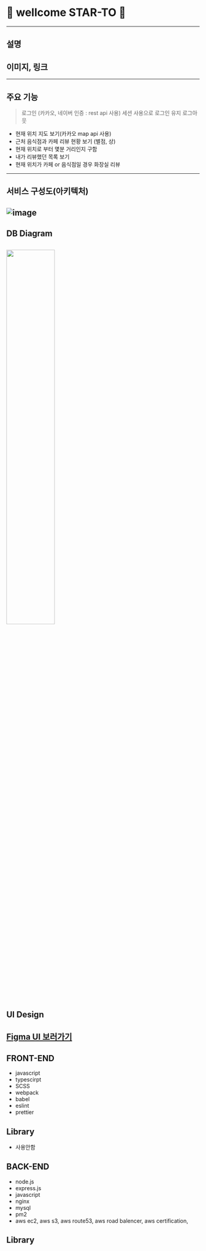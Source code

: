 # 👋 wellcome STAR-TO 👋
----
## 설명
## 이미지, 링크
---
## 주요 기능
> 로그인 (카카오, 네이버 인증 : rest api 사용)
> 세션 사용으로 로그인 유지
> 로그아웃
- 현재 위치 지도 보기(카카오 map api 사용)
- 근처 음식점과 카페 리뷰 현황 보기 (별점, 상)
- 현재 위치로 부터 몇분 거리인지 구함
- 내가 리뷰했던 목록 보기
- 현재 위치가 카페 or 음식점일 경우 화장실 리뷰 
---
## 서비스 구성도(아키텍처)
![image](https://user-images.githubusercontent.com/81948521/177165958-d996e39a-eda1-46e1-a656-8e2040680bcf.png)
---
## DB Diagram
<img src="https://user-images.githubusercontent.com/81948521/177162672-23f66b89-d925-4a3d-8c8b-0757f1208843.png" width="50%" align="center"> </img>
---
## UI Design
[Figma UI 보러가기][UI]
---
## FRONT-END
- javascript
- typescirpt
- SCSS
- webpack
- babel
- eslint
- prettier

## Library
- 사용안함

## BACK-END
- node.js
- express.js
- javascript
- nginx
- mysql
- pm2
- aws ec2, aws s3, aws route53, aws road balencer, aws certification, 

## Library


[//]: # (These are reference links used in the body of this note and get stripped out when the markdown processor does its job. There is no need to format nicely because it shouldn't be seen. Thanks SO - http://stackoverflow.com/questions/4823468/store-comments-in-markdown-syntax)

[UI]: <https://www.figma.com/file/wTh9UDlkJX3VAn3XOvrVDN/star-to?node-id=0%3A1>


<!--

**Here are some ideas to get you started:**

🙋‍♀️ A short introduction - what is your organization all about?
🌈 Contribution guidelines - how can the community get involved?
👩‍💻 Useful resources - where can the community find your docs? Is there anything else the community should know?
🍿 Fun facts - what does your team eat for breakfast?
🧙 Remember, you can do mighty things with the power of [Markdown](https://docs.github.com/github/writing-on-github/getting-started-with-writing-and-formatting-on-github/basic-writing-and-formatting-syntax)
-->
